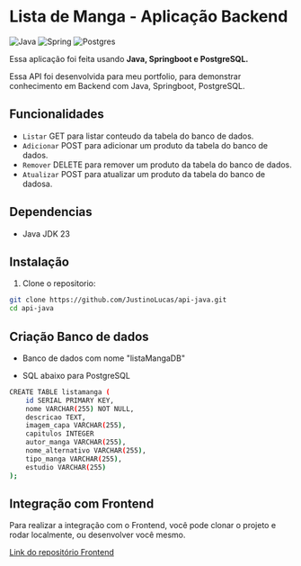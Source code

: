 # Lista de Manga - Aplicação Backend

![Java](https://img.shields.io/badge/java-%23ED8B00.svg?style=for-the-badge&logo=openjdk&logoColor=white)
![Spring](https://img.shields.io/badge/spring-%236DB33F.svg?style=for-the-badge&logo=spring&logoColor=white)
![Postgres](https://img.shields.io/badge/postgres-%23316192.svg?style=for-the-badge&logo=postgresql&logoColor=white)

Essa aplicação foi feita usando **Java, Springboot e PostgreSQL.**

Essa API foi desenvolvida para meu portfolio, para demonstrar conhecimento em Backend com Java, Springboot, PostgreSQL.

## Funcionalidades

- `Listar` GET para listar conteudo da tabela do banco de dados.
- `Adicionar` POST para adicionar um produto da tabela do banco de dados.
- `Remover` DELETE para remover um produto da tabela do banco de dados.
- `Atualizar` POST para atualizar um produto da tabela do banco de dadosa.

## Dependencias
- Java JDK 23

## Instalação

1. Clone o repositorio:

```bash
git clone https://github.com/JustinoLucas/api-java.git
cd api-java
```

## Criação Banco de dados

- Banco de dados com nome "listaMangaDB"


- SQL abaixo para PostgreSQL
```bash
CREATE TABLE listamanga (
    id SERIAL PRIMARY KEY,
    nome VARCHAR(255) NOT NULL,
    descricao TEXT,
    imagem_capa VARCHAR(255),
    capitulos INTEGER
    autor_manga VARCHAR(255),
    nome_alternativo VARCHAR(255),
    tipo_manga VARCHAR(255),
    estudio VARCHAR(255)
);
```


## Integração com Frontend

Para realizar a integração com o Frontend, você pode clonar o projeto e rodar localmente, ou desenvolver você mesmo.

[Link do repositório Frontend](https://github.com/JustinoLucas/listaManga.git)


